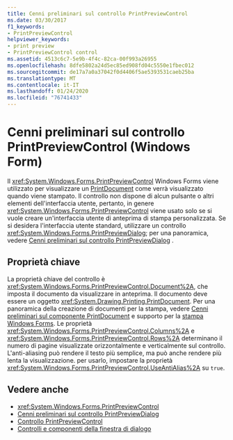 ```yaml
---
title: Cenni preliminari sul controllo PrintPreviewControl
ms.date: 03/30/2017
f1_keywords:
- PrintPreviewControl
helpviewer_keywords:
- print preview
- PrintPreviewControl control
ms.assetid: 4513c6c7-5e9b-4f4c-82ca-00f993a26955
ms.openlocfilehash: 8dfe5802a24d5ec85ed908fd04c5550e1fbec012
ms.sourcegitcommit: de17a7a0a37042f0d4406f5ae5393531caeb25ba
ms.translationtype: MT
ms.contentlocale: it-IT
ms.lasthandoff: 01/24/2020
ms.locfileid: "76741433"
---
```

# <a name="printpreviewcontrol-control-overview-windows-forms"></a>Cenni preliminari sul controllo PrintPreviewControl (Windows Form)
Il <xref:System.Windows.Forms.PrintPreviewControl> Windows Forms viene utilizzato per visualizzare un [PrintDocument](printdocument-component-windows-forms.md) come verrà visualizzato quando viene stampato. Il controllo non dispone di alcun pulsante o altri elementi dell'interfaccia utente, pertanto, in genere <xref:System.Windows.Forms.PrintPreviewControl> viene usato solo se si vuole creare un'interfaccia utente di anteprima di stampa personalizzata. Se si desidera l'interfaccia utente standard, utilizzare un controllo <xref:System.Windows.Forms.PrintPreviewDialog>; per una panoramica, vedere [Cenni preliminari sul controllo PrintPreviewDialog](printpreviewdialog-control-overview-windows-forms.md) .  
  
## <a name="key-properties"></a>Proprietà chiave  
 La proprietà chiave del controllo è <xref:System.Windows.Forms.PrintPreviewControl.Document%2A>, che imposta il documento da visualizzare in anteprima. Il documento deve essere un oggetto <xref:System.Drawing.Printing.PrintDocument>. Per una panoramica della creazione di documenti per la stampa, vedere [Cenni preliminari sul componente PrintDocument](printdocument-component-overview-windows-forms.md) e supporto per la [stampa Windows Forms](../advanced/windows-forms-print-support.md). Le proprietà <xref:System.Windows.Forms.PrintPreviewControl.Columns%2A> e <xref:System.Windows.Forms.PrintPreviewControl.Rows%2A> determinano il numero di pagine visualizzate orizzontalmente e verticalmente sul controllo. L'anti-aliasing può rendere il testo più semplice, ma può anche rendere più lenta la visualizzazione. per usarlo, impostare la proprietà <xref:System.Windows.Forms.PrintPreviewControl.UseAntiAlias%2A> su `true`.  
  
## <a name="see-also"></a>Vedere anche

- <xref:System.Windows.Forms.PrintPreviewControl>
- [Cenni preliminari sul controllo PrintPreviewDialog](printpreviewdialog-control-overview-windows-forms.md)
- [Controllo PrintPreviewControl](printpreviewcontrol-control-windows-forms.md)
- [Controlli e componenti della finestra di dialogo](dialog-box-controls-and-components-windows-forms.md)
